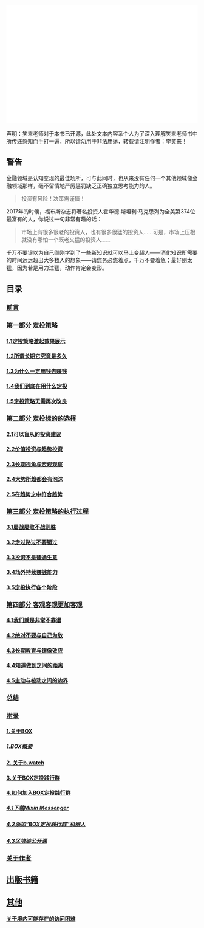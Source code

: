 ![coverimage](assets/images/coverimage.gif)

声明：笑来老师对于本书已开源，此处文本内容系个人为了深入理解笑来老师书中所传递感知而手打一遍，所以请勿用于非法用途，转载请注明作者：李笑来！

## 警告

金融领域是认知变现的最佳场所，可与此同时，也从来没有任何一个其他领域像金融领域那样，毫不留情地严厉惩罚缺乏正确独立思考能力的人。

> 投资有风险！决策需谨慎！

2017年的时候，福布斯杂志将著名投资人霍华德·斯坦利·马克思列为全美第374位最富有的人，你说过一句非常有趣的话：

> 市场上有很多很老的投资人，也有很多很猛的投资人……可是，市场上压根就没有哪怕一个既老又猛的投资人……

千万不要误以为自己刚刚学到了一些新知识就可以马上变超人——消化知识所需要的时间远远超出大多数人的想象——请您务必悠着点，千万不要着急；最好别太猛，因为若是用力过猛，动作肯定会变形。


## 目录

### [前言](./preface.md "《定投改变命运》（第三版）20220111完成")

### [第一部分 定投策略](./chapter01.html "《定投改变命运》（第三版）20220111完成")

#### [1.1定投策略激起效果展示](./chapter01-1.html "《定投改变命运》（第三版）20220111完成")

#### [1.2所谓长期它究竟是多久](./chapter01-2.html "《定投改变命运》（第三版）20220112完成")

#### [1.3为什么一定用钱去赚钱](./chapter01-3.html "《定投改变命运》（第三版）20220112完成")

#### [1.4我们到底在用什么定投](./chapter01-4.html "《定投改变命运》（第三版）20220112完成")

#### [1.5定投策略无需再次改良](./chapter01-5.html "《定投改变命运》（第三版）20220113完成")

### [第二部分 定投标的的选择](./chapter02.html "《定投改变命运》（第三版）20220113完成")

#### [2.1可以盲从的投资建议](./chapter02-1.html "《定投改变命运》（第三版）20220114完成")

#### [2.2价值投资与趋势投资](./chapter02-2.html "《定投改变命运》（第三版）20220114完成")

#### [2.3长期视角与宏观观察](./chapter02-3.html "《定投改变命运》（第三版）20220115完成")

#### [2.4大势所趋都会有泡沫](./chapter02-4.html "《定投改变命运》（第三版）20220116完成")

#### [2.5在趋势之中符合趋势](./chapter02-5.html "《定投改变命运》（第三版）20220116完成")

### [第三部分 定投策略的执行过程](./chapter03.html "《定投改变命运》（第三版）20220116完成")

#### [3.1屡战屡败不战则胜](./chapter03-1.html "《定投改变命运》（第三版）20220117完成")

#### [3.2走过路过不要错过](./chapter03-2.html "《定投改变命运》（第三版）20220118完成")

#### [3.3投资不是普通生意](./chapter03-3.html "《定投改变命运》（第三版）20220118完成")

#### [3.4场外持续赚钱能力](./chapter03-4.html "《定投改变命运》（第三版）20220119完成")

#### [3.5定投执行各个阶段](./chapter03-5.html "《定投改变命运》（第三版）20220120完成")

### [第四部分 客观客观更加客观](./chapter04.html "《定投改变命运》（第三版）20220120完成")

#### [4.1我们就是非常不靠谱](./chapter04-1.html "《定投改变命运》（第三版）20220121完成")

#### [4.2绝对不要与自己为敌](./chapter04-2.html "《定投改变命运》（第三版）20220122完成")

#### [4.3长期教育与镜像效应](./chapter04-3.html "《定投改变命运》（第三版）20220122完成")

#### [4.4知道做到之间的距离](./chapter04-4.html "《定投改变命运》（第三版）20220123完成")

#### [4.5主动与被动之间的边界](./chapter04-5.html "《定投改变命运》（第三版）20220124完成")

### [总结](./summary.html "《定投改变命运》（第三版）20220124完成")

### [附录](./apendix01.html "《定投改变命运》（第三版）20220125完成")

#### [1.关于BOX](./apendix01.html "《定投改变命运》（第三版）20220125完成")

##### [1.BOX概要](./apendix01-1.html "《定投改变命运》（第三版）20220125完成")

#### [2. 关于b.watch](./apendix02.html "《定投改变命运》（第三版）20220125完成")

#### [3.关于BOX定投践行群](./apendix03.html "《定投改变命运》（第三版）20220125完成")

#### [4.如何加入BOX定投践行群](./apendix04.html "《定投改变命运》（第三版）20220125完成")

##### [4.1下载Mixin Messenger](./apendix04-1.html "《定投改变命运》（第三版）20220125完成")

##### [4.2添加“BOX定投践行群”机器人](./apendix04-2.html "《定投改变命运》（第三版）20220125完成")

##### [4.3区块链公开课](./apendix04-3.html "《定投改变命运》（第三版）20220125完成")

### [关于作者](./about.html "《定投改变命运》（第三版）20220125完成")

## [出版书籍](./publishbook.html "《定投改变命运》（第三版）20220125完成")

## [其他](./other.html "《定投改变命运》（第三版）20220125完成")

#### [关于境内可能存在的访问困难](./difficulty.html "《定投改变命运》（第三版）20220125完成")

